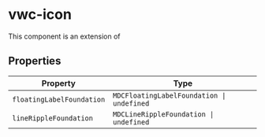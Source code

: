 # vwc-icon

This component is an extension of [<mwc-icon>](https://github.com/material-components/material-components-web-components/tree/master/packages/icon)

## Properties

| Property                  | Type                                      |
|---------------------------|-------------------------------------------|
| `floatingLabelFoundation` | `MDCFloatingLabelFoundation \| undefined` |
| `lineRippleFoundation`    | `MDCLineRippleFoundation \| undefined`    |
